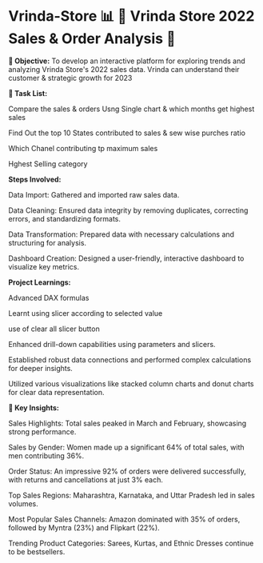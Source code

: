 # Vrinda-Store  📊 🚀 Vrinda Store 2022 Sales & Order Analysis 🚀

**🎯 Objective:**
To develop an interactive platform for exploring trends and analyzing Vrinda Store's 2022 sales data. Vrinda can understand their customer & strategic growth for 2023

**🎯 Task List:**

Compare the sales & orders Usng Single chart & which months get highest sales

Find Out the top 10 States contributed to sales & sew wise purches ratio

Which Chanel contributing tp maximum sales 

Hghest Selling category

**Steps Involved:**

Data Import: Gathered and imported raw sales data.

Data Cleaning: Ensured data integrity by removing duplicates, correcting errors, and standardizing formats.

Data Transformation: Prepared data with necessary calculations and structuring for analysis.

Dashboard Creation: Designed a user-friendly, interactive dashboard to visualize key metrics.

**Project Learnings:**

Advanced DAX formulas

Learnt using slicer according to selected value

use of clear all slicer button

Enhanced drill-down capabilities using parameters and slicers.

Established robust data connections and performed complex calculations for deeper insights.

Utilized various visualizations like stacked column charts and donut charts for clear data representation.

**🚀 Key Insights:**

Sales Highlights: Total sales peaked in March and February, showcasing strong performance.

Sales by Gender: Women made up a significant 64% of total sales, with men contributing 36%.

Order Status: An impressive 92% of orders were delivered successfully, with returns and cancellations at just 3% each.

Top Sales Regions: Maharashtra, Karnataka, and Uttar Pradesh led in sales volumes.

Most Popular Sales Channels: Amazon dominated with 35% of orders, followed by Myntra (23%) and Flipkart (22%).

Trending Product Categories: Sarees, Kurtas, and Ethnic Dresses continue to be bestsellers.
